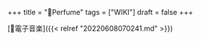 +++
title = "📝Perfume"
tags = ["WIKI"]
draft = false
+++

[🔖電子音楽]({{< relref "20220608070241.md" >}})
